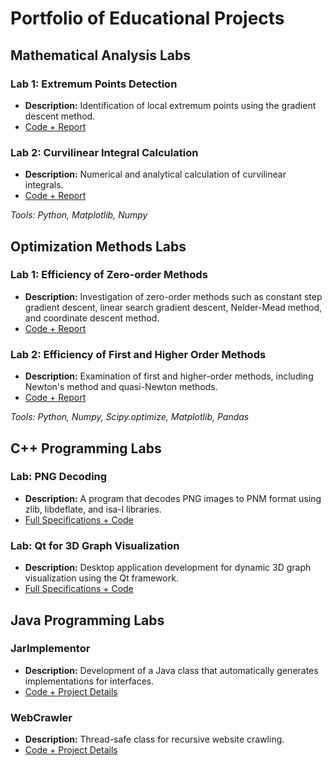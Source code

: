 # Portfolio of Educational Projects

## Mathematical Analysis Labs
### Lab 1: Extremum Points Detection
- **Description:** Identification of local extremum points using the gradient descent method.
- [Code + Report](https://github.com/Medicamento/Projects/tree/main/mathematical%20analysis/lab1)

### Lab 2: Curvilinear Integral Calculation
- **Description:** Numerical and analytical calculation of curvilinear integrals.
- [Code + Report](https://github.com/Medicamento/Projects/tree/main/mathematical%20analysis/lab2)

*Tools: Python, Matplotlib, Numpy*

## Optimization Methods Labs
### Lab 1: Efficiency of Zero-order Methods
- **Description:** Investigation of zero-order methods such as constant step gradient descent, linear search gradient descent, Nelder-Mead method, and coordinate descent method.
- [Code + Report](https://github.com/Medicamento/Projects/tree/main/optimization%20methods/lab1)

### Lab 2: Efficiency of First and Higher Order Methods
- **Description:** Examination of first and higher-order methods, including Newton's method and quasi-Newton methods.
- [Code + Report](https://github.com/Medicamento/Projects/tree/main/optimization%20methods/lab2)

*Tools: Python, Numpy, Scipy.optimize, Matplotlib, Pandas*

## C++ Programming Labs
### Lab: PNG Decoding
- **Description:** A program that decodes PNG images to PNM format using zlib, libdeflate, and isa-l libraries.
- [Full Specifications + Code](https://github.com/Medicamento/Projects/tree/main/c%20and%20c%2B%2B/PNGtoPNM)

### Lab: Qt for 3D Graph Visualization
- **Description:** Desktop application development for dynamic 3D graph visualization using the Qt framework.
- [Full Specifications + Code](https://github.com/Medicamento/Projects/tree/main/c%20and%20c%2B%2B/QT_graphics)

## Java Programming Labs
### JarImplementor
- **Description:** Development of a Java class that automatically generates implementations for interfaces.
- [Code + Project Details](https://github.com/Medicamento/Projects/tree/main/java/crawler)

### WebCrawler
- **Description:** Thread-safe class for recursive website crawling.
- [Code + Project Details](https://github.com/Medicamento/Projects/tree/main/java/implementor)

